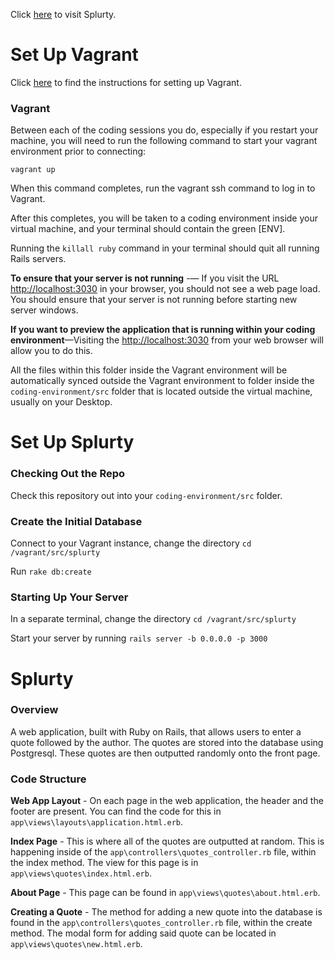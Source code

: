 Click [here](https://splurty-zoe-kramer.herokuapp.com/) to visit Splurty. 

# Set Up Vagrant

Click [here](https://github.com/university-bootcamp/coding-environment/blob/master/windows-vagrant.md) to find the instructions for setting up Vagrant.

### Vagrant

Between each of the coding sessions you do, especially if you restart your machine, you will need to run the following command to start your vagrant environment prior to connecting:

`vagrant up`

When this command completes, run the vagrant ssh command to log in to Vagrant.

After this completes, you will be taken to a coding environment inside your virtual machine, and your terminal should contain the green [ENV].

Running the `killall ruby` command in your terminal should quit all running Rails servers.

**To ensure that your server is not running** -— If you visit the URL [http://localhost:3030](http://localhost:3030) in your browser, you should not see a web page load. You should ensure that your server is not running before starting new server windows.

**If you want to preview the application that is running within your coding environment**—Visiting the [http://localhost:3030](http://localhost:3030) from your web browser will allow you to do this.

All the files within this folder inside the Vagrant environment will be automatically synced outside the Vagrant environment to folder inside the `coding-environment/src` folder that is located outside the virtual machine, usually on your Desktop.

# Set Up Splurty

### Checking Out the Repo

Check this repository out into your `coding-environment/src` folder. 

### Create the Initial Database

Connect to your Vagrant instance, change the directory `cd /vagrant/src/splurty`

Run `rake db:create`

### Starting Up Your Server

In a separate terminal, change the directory `cd /vagrant/src/splurty`

Start your server by running `rails server -b 0.0.0.0 -p 3000`

# Splurty

### Overview

A web application, built with Ruby on Rails, that allows users to enter a quote followed by the author. The quotes are stored into the database using Postgresql. These quotes are then outputted randomly onto the front page. 

### Code Structure

**Web App Layout** - On each page in the web application, the header and the footer are present. You can find the code for this in `app\views\layouts\application.html.erb`.

**Index Page** - This is where all of the quotes are outputted at random. This is happening inside of the `app\controllers\quotes_controller.rb` file, within the index method. The view for this page is in `app\views\quotes\index.html.erb`. 

**About Page** - This page can be found in `app\views\quotes\about.html.erb`. 

**Creating a Quote** - The method for adding a new quote into the database is found in the `app\controllers\quotes_controller.rb` file, within the create method. The modal form for adding said quote can be located in `app\views\quotes\new.html.erb`. 
